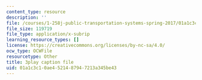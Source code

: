 ```yaml
---
content_type: resource
description: ''
file: /courses/1-258j-public-transportation-systems-spring-2017/01a1c3c10ae4521487947213a345be43_MlDdfgjpBe0.vtt
file_size: 119719
file_type: application/x-subrip
learning_resource_types: []
license: https://creativecommons.org/licenses/by-nc-sa/4.0/
ocw_type: OCWFile
resourcetype: Other
title: 3play caption file
uid: 01a1c3c1-0ae4-5214-8794-7213a345be43
---
```


